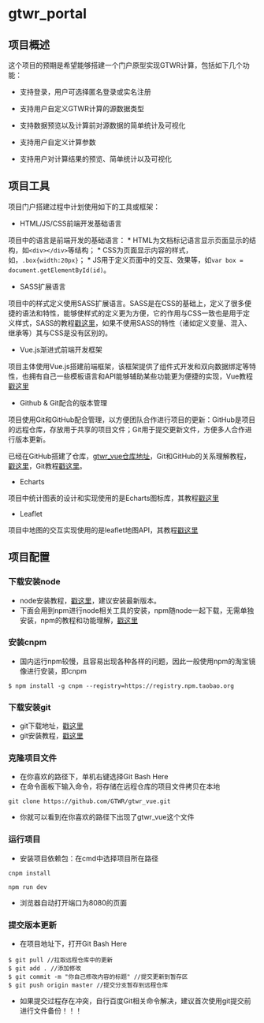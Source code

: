 ﻿# gtwr_portal

## 项目概述

这个项目的预期是希望能够搭建一个门户原型实现GTWR计算，包括如下几个功能：

* 支持登录，用户可选择匿名登录或实名注册

* 支持用户自定义GTWR计算的源数据类型

* 支持数据预览以及计算前对源数据的简单统计及可视化

* 支持用户自定义计算参数

* 支持用户对计算结果的预览、简单统计以及可视化

## 项目工具

项目门户搭建过程中计划使用如下的工具或框架：

* HTML/JS/CSS前端开发基础语言

项目中的语言是前端开发的基础语言：
	* HTML为文档标记语言显示页面显示的结构，如``<div></div>``等结构；
	* CSS为页面显示内容的样式，如，``.box{width:20px}``；
	* JS用于定义页面中的交互、效果等，如``var box = document.getElementById(id)``。

* SASS扩展语言

项目中的样式定义使用SASS扩展语言。SASS是在CSS的基础上，定义了很多便捷的语法和特性，能够使样式的定义更为方便，它的作用与CSS一致也是用于定义样式，SASS的教程[戳这里](https://www.sass.hk/)，如果不使用SASS的特性（诸如定义变量、混入、继承等）其与CSS是没有区别的。

* Vue.js渐进式前端开发框架

项目主体使用Vue.js搭建前端框架，该框架提供了组件式开发和双向数据绑定等特性，也拥有自己一些模板语言和API能够辅助某些功能更为便捷的实现，Vue教程[戳这里](https://cn.vuejs.org/)

* Github & Git配合的版本管理

项目使用Git和GitHub配合管理，以方便团队合作进行项目的更新：GitHub是项目的远程仓库，存放用于共享的项目文件；Git用于提交更新文件，方便多人合作进行版本更新。

已经在GitHub搭建了仓库，[gtwr_vue仓库地址](https://github.com/GTWR/gtwr_vue)，Git和GitHub的关系理解教程，[戳这里](http://blog.jobbole.com/111187/)，Git教程[戳这里](https://www.liaoxuefeng.com/wiki/0013739516305929606dd18361248578c67b8067c8c017b000)。

* Echarts

项目中统计图表的设计和实现使用的是Echarts图标库，其教程[戳这里](http://echarts.baidu.com/)

* Leaflet

项目中地图的交互实现使用的是leaflet地图API，其教程[戳这里](https://leafletjs.com/index.html)

## 项目配置

### 下载安装node

* node安装教程，[戳这里](http://www.runoob.com/nodejs/nodejs-install-setup.html)，建议安装最新版本。
* 下面会用到npm进行node相关工具的安装，npm随node一起下载，无需单独安装，npm的教程和功能理解，[戳这里](http://www.runoob.com/nodejs/nodejs-npm.html)

### 安装cnpm

* 国内运行npm较慢，且容易出现各种各样的问题，因此一般使用npm的淘宝镜像进行安装，即cnpm
```
$ npm install -g cnpm --registry=https://registry.npm.taobao.org
```

### 下载安装git

* git下载地址，[戳这里](https://gitforwindows.org/)
* git安装教程，[戳这里](https://jingyan.baidu.com/article/020278117cbe921bcc9ce51c.html)

### 克隆项目文件

* 在你喜欢的路径下，单机右键选择Git Bash Here
* 在命令面板下输入命令，将存储在远程仓库的项目文件拷贝在本地
```
git clone https://github.com/GTWR/gtwr_vue.git
```
* 你就可以看到在你喜欢的路径下出现了gtwr_vue这个文件

### 运行项目

* 安装项目依赖包：在cmd中选择项目所在路径

```
cnpm install

npm run dev
```

* 浏览器自动打开端口为8080的页面

### 提交版本更新

* 在项目地址下，打开Git Bash Here

```
$ git pull //拉取远程仓库中的更新
$ git add . //添加修改
$ git commit -m "你自己修改内容的标题" //提交更新到暂存区
$ git push origin master //提交分支暂存到远程仓库
```

* 如果提交过程存在冲突，自行百度Git相关命令解决，建议首次使用git提交前进行文件备份！！！
